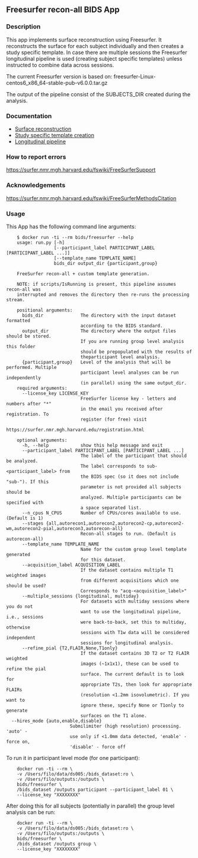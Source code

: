 ## Freesurfer recon-all BIDS App
### Description
This app implements surface reconstruction using Freesurfer. It reconstructs the surface for each subject individually and then
creates a study specific template. In case there are multiple sessions the Freesurfer longitudinal pipeline is used (creating subject specific templates) unless instructed to combine data across sessions.

The current Freesurfer version is based on: freesurfer-Linux-centos6_x86_64-stable-pub-v6.0.0.tar.gz

The output of the pipeline consist of the SUBJECTS_DIR created during the analysis.

### Documentation
 - [Surface reconstruction](https://surfer.nmr.mgh.harvard.edu/fswiki/recon-all)
 - [Study specific template creation](https://surfer.nmr.mgh.harvard.edu/fswiki/SurfaceRegAndTemplates#CreatingaregistrationtemplateinitializedwithFreeSurfertemplate.28DG.29)
 - [Longitudinal pipeline](https://surfer.nmr.mgh.harvard.edu/fswiki/LongitudinalProcessing)

### How to report errors
https://surfer.nmr.mgh.harvard.edu/fswiki/FreeSurferSupport

### Acknowledgements
https://surfer.nmr.mgh.harvard.edu/fswiki/FreeSurferMethodsCitation

### Usage
This App has the following command line arguments:

		$ docker run -ti --rm bids/freesurfer --help
		usage: run.py [-h]
		              [--participant_label PARTICIPANT_LABEL [PARTICIPANT_LABEL ...]]
		              [--template_name TEMPLATE_NAME]
		              bids_dir output_dir {participant,group}

		FreeSurfer recon-all + custom template generation.

		NOTE: if scripts/IsRunning is present, this pipeline assumes recon-all was
		interrupted and removes the directory then re-runs the processing stream.

		positional arguments:
		  bids_dir              The directory with the input dataset formatted
		                        according to the BIDS standard.
		  output_dir            The directory where the output files should be stored.
		                        If you are running group level analysis this folder
		                        should be prepopulated with the results of
		                        theparticipant level analysis.
		  {participant,group}   Level of the analysis that will be performed. Multiple
		                        participant level analyses can be run independently
		                        (in parallel) using the same output_dir.
		required arguments:
		  --license_key LICENSE_KEY
		                        FreeSurfer license key - letters and numbers after "*"
		                        in the email you received after registration. To
		                        register (for free) visit
		                        https://surfer.nmr.mgh.harvard.edu/registration.html

		optional arguments:
		  -h, --help            show this help message and exit
		  --participant_label PARTICIPANT_LABEL [PARTICIPANT_LABEL ...]
		                        The label of the participant that should be analyzed.
		                        The label corresponds to sub-<participant_label> from
		                        the BIDS spec (so it does not include "sub-"). If this
		                        parameter is not provided all subjects should be
		                        analyzed. Multiple participants can be specified with
		                        a space separated list.
		  --n_cpus N_CPUS       Number of CPUs/cores available to use. (Default is 1)
		  --stages {all,autorecon1,autorecon2,autorecon2-cp,autorecon2-wm,autorecon2-pial,autorecon3,autorecon-all}
		                        Recon-all stages to run. (Default is autorecon-all)
		  --template_name TEMPLATE_NAME
		                        Name for the custom group level template generated
		                        for this dataset.
		  --acquisition_label ACQUISITION_LABEL
                    			If the dataset contains multiple T1 weighted images
		                        from different acquisitions which one should be used?
		                        Corresponds to "acq-<acquisition_label>"
		  --multiple_sessions {longitudinal, multiday}
		                        For datasets with multiday sessions where you do not
		                        want to use the longitudinal pipeline, i.e., sessions
		                        were back-to-back, set this to multiday, otherwise
		                        sessions with T1w data will be considered independent
		                        sessions for longitudinal analysis.
		  --refine_pial {T2,FLAIR,None,T1only}
		                        If the dataset contains 3D T2 or T2 FLAIR weighted
		                        images (~1x1x1), these can be used to refine the pial
		                        surface. The current default is to look for
		                        appropriate T2s, then look for appropriate FLAIRs
		                        (resolution <1.2mm isovolumetric). If you want to
		                        ignore these, specify None or T1only to generate
		                        surfaces on the T1 alone.
      --hires_mode {auto,enable,disable}
                            Submilimiter (high resolution) processing. 'auto' -
                            use only if <1.0mm data detected, 'enable' - force on,
                            'disable' - force off

To run it in participant level mode (for one participant):

		docker run -ti --rm \
		-v /Users/filo/data/ds005:/bids_dataset:ro \
		-v /Users/filo/outputs:/outputs \
		bids/freesurfer \
		/bids_dataset /outputs participant --participant_label 01 \
		--license_key "XXXXXXXX"

After doing this for all subjects (potentially in parallel) the group level analysis
can be run:

		docker run -ti --rm \
		-v /Users/filo/data/ds005:/bids_dataset:ro \
		-v /Users/filo/outputs:/outputs \
		bids/freesurfer \
		/bids_dataset /outputs group \
		--license_key "XXXXXXXX"

